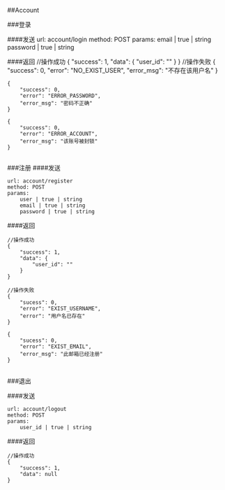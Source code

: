 ##Account

###登录

####发送
	url: account/login
	method: POST
	params:
		email | true | string
		password | true | string
		
####返回
	//操作成功
	{
		"success": 1,
		"data": {
			"user_id": ""
		}
	}
	//操作失败
	{
		"success": 0,
		"error": "NO_EXIST_USER",
		"error_msg": "不存在该用户名"
	}

	{
		"success": 0,
		"error": "ERROR_PASSWORD",
		"error_msg": "密码不正确"
	}

	{
		"success": 0,
		"error": "ERROR_ACCOUNT",
		"error_msg": "该账号被封锁"
	}
##

###注册
####发送

	url: account/register
	method: POST
	params:
		user | true | string
		email | true | string
		password | true | string

####返回
	
	//操作成功
	{
		"success": 1,
		"data": {
			"user_id": ""
		}
	}

	//操作失败
	{
		"sucess": 0,
		"error": "EXIST_USERNAME",
		"error": "用户名已存在"
	}

	{
		"sucess": 0,
		"error": "EXIST_EMAIL",
		"error_msg": "此邮箱已经注册"
	}
##

###退出

####发送

	url: account/logout
	method: POST
	params:
		user_id | true | string

####返回

	//操作成功
	{
		"success": 1,
		"data": null
	}
